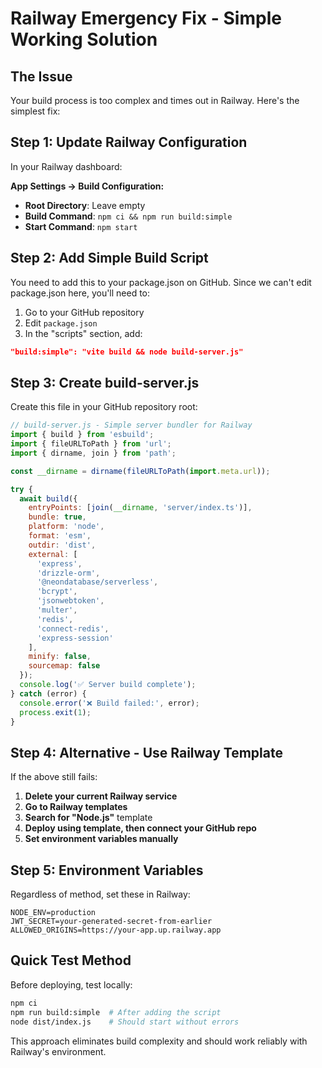 # Railway Emergency Fix - Simple Working Solution

## The Issue
Your build process is too complex and times out in Railway. Here's the simplest fix:

## Step 1: Update Railway Configuration

In your Railway dashboard:

**App Settings → Build Configuration:**
- **Root Directory**: Leave empty
- **Build Command**: `npm ci && npm run build:simple`
- **Start Command**: `npm start`

## Step 2: Add Simple Build Script

You need to add this to your package.json on GitHub. Since we can't edit package.json here, you'll need to:

1. Go to your GitHub repository
2. Edit `package.json`
3. In the "scripts" section, add:
```json
"build:simple": "vite build && node build-server.js"
```

## Step 3: Create build-server.js

Create this file in your GitHub repository root:

```javascript
// build-server.js - Simple server bundler for Railway
import { build } from 'esbuild';
import { fileURLToPath } from 'url';
import { dirname, join } from 'path';

const __dirname = dirname(fileURLToPath(import.meta.url));

try {
  await build({
    entryPoints: [join(__dirname, 'server/index.ts')],
    bundle: true,
    platform: 'node',
    format: 'esm',
    outdir: 'dist',
    external: [
      'express',
      'drizzle-orm',
      '@neondatabase/serverless',
      'bcrypt',
      'jsonwebtoken',
      'multer',
      'redis',
      'connect-redis',
      'express-session'
    ],
    minify: false,
    sourcemap: false
  });
  console.log('✅ Server build complete');
} catch (error) {
  console.error('❌ Build failed:', error);
  process.exit(1);
}
```

## Step 4: Alternative - Use Railway Template

If the above still fails:

1. **Delete your current Railway service**
2. **Go to Railway templates**
3. **Search for "Node.js"** template
4. **Deploy using template, then connect your GitHub repo**
5. **Set environment variables manually**

## Step 5: Environment Variables

Regardless of method, set these in Railway:
```
NODE_ENV=production
JWT_SECRET=your-generated-secret-from-earlier
ALLOWED_ORIGINS=https://your-app.up.railway.app
```

## Quick Test Method

Before deploying, test locally:
```bash
npm ci
npm run build:simple  # After adding the script
node dist/index.js    # Should start without errors
```

This approach eliminates build complexity and should work reliably with Railway's environment.